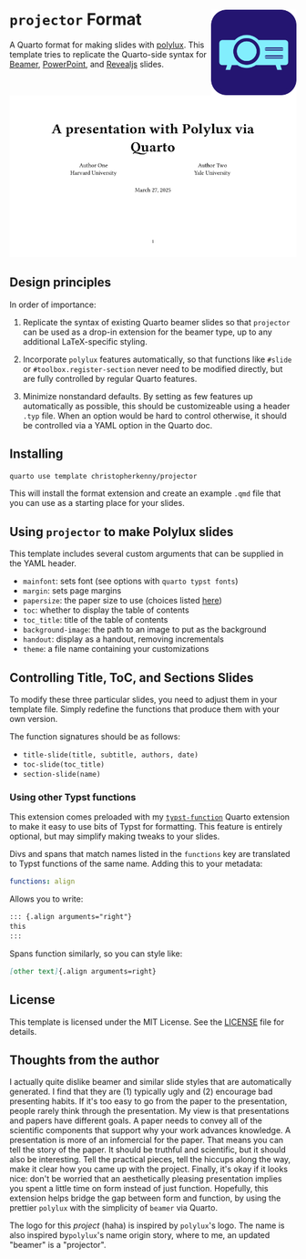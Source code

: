 
# `projector` Format <img src='projector.png' align="right" height="150" />

A Quarto format for making slides with [polylux](https://github.com/andreasKroepelin/polylux).
This template tries to replicate the Quarto-side syntax for [Beamer](https://quarto.org/docs/presentations/beamer.html), [PowerPoint](https://quarto.org/docs/presentations/powerpoint.html), and [Revealjs](https://quarto.org/docs/presentations/revealjs/) slides.

<!-- pdftools::pdf_convert('template.pdf') -->
![[template.qmd](template.qmd)](example.gif)

## Design principles

In order of importance:

1. Replicate the syntax of existing Quarto beamer slides so that `projector` can be used as a drop-in extension for the beamer type, up to any additional LaTeX-specific styling.

2. Incorporate `polylux` features automatically, so that functions like `#slide` or `#toolbox.register-section` never need to be modified directly, but are fully controlled by regular Quarto features.

3. Minimize nonstandard defaults. By setting as few features up automatically as possible, this should be customizeable using a header `.typ` file. When an option would be hard to control otherwise, it should be controlled via a YAML option in the Quarto doc.

## Installing

```bash
quarto use template christopherkenny/projector
```

This will install the format extension and create an example `.qmd` file
that you can use as a starting place for your slides.

## Using `projector` to make Polylux slides

This template includes several custom arguments that can be supplied in the YAML header.

- `mainfont`: sets font (see options with `quarto typst fonts`)
- `margin`: sets page margins
- `papersize`: the paper size to use (choices listed [here](https://typst.app/docs/reference/layout/page/))
- `toc`: whether to display the table of contents
- `toc_title`: title of the table of contents
- `background-image`: the path to an image to put as the background
- `handout`: display as a handout, removing incrementals
- `theme`: a file name containing your customizations

## Controlling Title, ToC, and Sections Slides

To modify these three particular slides, you need to adjust them in your template file.
Simply redefine the functions that produce them with your own version.

The function signatures should be as follows:

- `title-slide(title, subtitle, authors, date)`
- `toc-slide(toc_title)`
- `section-slide(name)`

### Using other Typst functions

This extension comes preloaded with my [`typst-function`](https://github.com/christopherkenny/typst-function) Quarto extension to make it easy to use bits of Typst for formatting.
This feature is entirely optional, but may simplify making tweaks to your slides.

Divs and spans that match names listed in the `functions` key are translated to Typst functions of the same name.
Adding this to your metadata:

```yaml
functions: align
```

Allows you to write:

```md
::: {.align arguments="right"}
this
:::
```

Spans function similarly, so you can style like:

```md
[other text]{.align arguments=right}
```


## License

This template is licensed under the MIT License. See the [LICENSE](LICENSE) file for details.

## Thoughts from the author

I actually quite dislike beamer and similar slide styles that are automatically generated.
I find that they are (1) typically ugly and (2) encourage bad presenting habits.
If it's too easy to go from the paper to the presentation, people rarely think through the presentation.
My view is that presentations and papers have different goals.
A paper needs to convey all of the scientific components that support why your work advances knowledge.
A presentation is more of an infomercial for the paper.
That means you can tell the story of the paper.
It should be truthful and scientific, but it should also be interesting.
Tell the practical pieces, tell the hiccups along the way, make it clear how you came up with the project.
Finally, it's okay if it looks nice: don't be worried that an aesthetically pleasing presentation implies you spent a little time on form instead of just function.
Hopefully, this extension helps bridge the gap between form and function, by using the prettier `polylux` with the simplicity of `beamer` via Quarto.

The logo for this *project* (haha) is inspired by `polylux`'s logo.
The name is also inspired by`polylux`'s name origin story, where to me, an updated "beamer" is a "projector".
